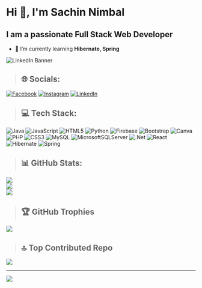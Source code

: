 # Hi 👋, I'm Sachin Nimbal
## I am a passionate Full Stack Web Developer

- 🌱 I’m currently learning **Hibernate, Spring**

![LinkedIn Banner](/LinkedInBanner.jpg "LinkedIn Banner")

> ## 🌐 Socials:
[![Facebook](https://img.shields.io/badge/Facebook-%231877F2.svg?logo=Facebook&logoColor=white)](https://facebook.com/sachin.kumar.nimbal9) [![Instagram](https://img.shields.io/badge/Instagram-%23E4405F.svg?logo=Instagram&logoColor=white)](https://instagram.com/sachin.kumar.nimbal) [![LinkedIn](https://img.shields.io/badge/LinkedIn-%230077B5.svg?logo=linkedin&logoColor=white)](https://linkedin.com/in/sachin-nimbal) 

> ## 💻 Tech Stack:
![Java](https://img.shields.io/badge/java-%23ED8B00.svg?style=flat&logo=openjdk&logoColor=white) ![JavaScript](https://img.shields.io/badge/javascript-%23323330.svg?style=flat&logo=javascript&logoColor=%23F7DF1E) ![HTML5](https://img.shields.io/badge/html5-%23E34F26.svg?style=flat&logo=html5&logoColor=white) ![Python](https://img.shields.io/badge/python-3670A0?style=flat&logo=python&logoColor=ffdd54) ![Firebase](https://img.shields.io/badge/firebase-%23039BE5.svg?style=flat&logo=firebase) ![Bootstrap](https://img.shields.io/badge/bootstrap-%238511FA.svg?style=flat&logo=bootstrap&logoColor=white) ![Canva](https://img.shields.io/badge/Canva-%2300C4CC.svg?style=flat&logo=Canva&logoColor=white) ![PHP](https://img.shields.io/badge/php-%23777BB4.svg?style=flat&logo=php&logoColor=white) ![CSS3](https://img.shields.io/badge/css3-%231572B6.svg?style=flat&logo=css3&logoColor=white) ![MySQL](https://img.shields.io/badge/mysql-%2300000f.svg?style=flat&logo=mysql&logoColor=white) ![MicrosoftSQLServer](https://img.shields.io/badge/Microsoft%20SQL%20Server-CC2927?style=flat&logo=microsoft%20sql%20server&logoColor=white) ![.Net](https://img.shields.io/badge/.NET-5C2D91?style=flat&logo=.net&logoColor=white) ![React](https://img.shields.io/badge/react-%2320232a.svg?style=flat&logo=react&logoColor=%2361DAFB) ![Hibernate](https://img.shields.io/badge/Hibernate-59666C?style=flat&logo=Hibernate&logoColor=white) ![Spring](https://img.shields.io/badge/spring-%236DB33F.svg?style=flat&logo=spring&logoColor=white)

> ## 📊 GitHub Stats:
![](https://github-readme-stats.vercel.app/api?username=sachinnimbal&theme=dark&hide_border=false&include_all_commits=false&count_private=false)<br/>
![](https://github-readme-streak-stats.herokuapp.com/?user=sachinnimbal&theme=dark&hide_border=false)<br/>
![](https://github-readme-stats.vercel.app/api/top-langs/?username=sachinnimbal&theme=dark&hide_border=false&include_all_commits=false&count_private=false&layout=compact)

> ## 🏆 GitHub Trophies
![](https://github-profile-trophy.vercel.app/?username=sachinnimbal&theme=radical&no-frame=false&no-bg=true&margin-w=4)

> ## 🔝 Top Contributed Repo
![](https://github-contributor-stats.vercel.app/api?username=sachinnimbal&limit=5&theme=dark&combine_all_yearly_contributions=true)

---
[![](https://visitcount.itsvg.in/api?id=sachinnimbal&icon=0&color=0)](https://visitcount.itsvg.in)
